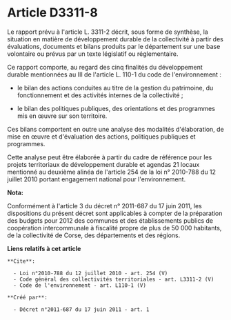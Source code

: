 # Article D3311-8

Le rapport prévu à l'article L. 3311-2 décrit, sous forme de synthèse, la situation en matière de développement durable de la
collectivité à partir des évaluations, documents et bilans produits par le département sur une base volontaire ou prévus par
un texte législatif ou réglementaire. 

Ce rapport comporte, au regard des cinq finalités du développement durable mentionnées au III de l'article L. 110-1 du code
de l'environnement :

- le bilan des actions conduites au titre de la gestion du patrimoine, du fonctionnement et des activités internes de la
collectivité ;

- le bilan des politiques publiques, des orientations et des programmes mis en œuvre sur son territoire. 

Ces bilans comportent en outre une analyse des modalités d'élaboration, de mise en œuvre et d'évaluation des actions,
politiques publiques et programmes. 

Cette analyse peut être élaborée à partir du cadre de référence pour les projets territoriaux de développement durable et
agendas 21 locaux mentionné au deuxième alinéa de l'article 254 de la loi n° 2010-788 du 12 juillet 2010 portant engagement
national pour l'environnement.

**Nota:**

Conformément à l'article 3 du décret n° 2011-687 du 17 juin 2011, les dispositions du présent décret sont applicables à
compter de la préparation des budgets pour 2012 des communes et des établissements publics de coopération intercommunale à
fiscalité propre de plus de 50 000 habitants, de la collectivité de Corse, des départements et des régions.

**Liens relatifs à cet article**

	**Cite**:

	  - Loi n°2010-788 du 12 juillet 2010 - art. 254 (V)
	  - Code général des collectivités territoriales - art. L3311-2 (V)
	  - Code de l'environnement - art. L110-1 (V)

	**Créé par**:

	  - Décret n°2011-687 du 17 juin 2011 - art. 1
